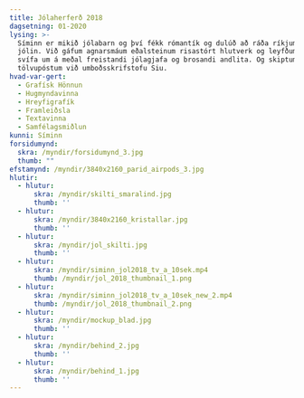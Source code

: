```yaml
---
title: Jólaherferð 2018
dagsetning: 01-2020
lysing: >-
  Síminn er mikið jólabarn og því fékk rómantík og dulúð að ráða ríkjum þessi
  jólin. Við gáfum agnarsmáum eðalsteinum risastórt hlutverk og leyfðum þeim að
  svífa um á meðal freistandi jólagjafa og brosandi andlita. Og skiptumst á
  tölvupóstum við umboðsskrifstofu Siu.
hvad-var-gert:
  - Grafísk Hönnun
  - Hugmyndavinna
  - Hreyfigrafík
  - Framleiðsla
  - Textavinna
  - Samfélagsmiðlun
kunni: Síminn
forsidumynd: 
  skra: /myndir/forsidumynd_3.jpg
  thumb: ""
efstamynd: /myndir/3840x2160_parid_airpods_3.jpg
hlutir:
  - hlutur:
      skra: /myndir/skilti_smaralind.jpg
      thumb: ''
  - hlutur:
      skra: /myndir/3840x2160_kristallar.jpg
      thumb: ''
  - hlutur:
      skra: /myndir/jol_skilti.jpg
      thumb: ''
  - hlutur:
      skra: /myndir/siminn_jol2018_tv_a_10sek.mp4
      thumb: /myndir/jol_2018_thumbnail_1.png
  - hlutur:
      skra: /myndir/siminn_jol2018_tv_a_10sek_new_2.mp4
      thumb: /myndir/jol_2018_thumbnail_2.png
  - hlutur:
      skra: /myndir/mockup_blad.jpg
      thumb: ''
  - hlutur:
      skra: /myndir/behind_2.jpg
      thumb: ''
  - hlutur:
      skra: /myndir/behind_1.jpg
      thumb: ''
---
```


